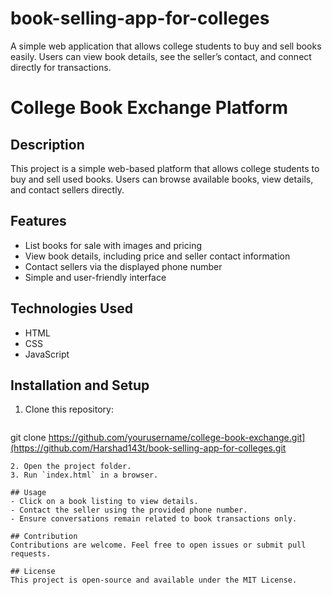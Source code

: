 # book-selling-app-for-colleges
A simple web application that allows college students to buy and sell books easily. Users can view book details, see the seller’s contact, and connect directly for transactions.  

# College Book Exchange Platform

## Description
This project is a simple web-based platform that allows college students to buy and sell used books. Users can browse available books, view details, and contact sellers directly.

## Features
- List books for sale with images and pricing
- View book details, including price and seller contact information
- Contact sellers via the displayed phone number
- Simple and user-friendly interface

## Technologies Used
- HTML
- CSS
- JavaScript

## Installation and Setup
1. Clone this repository:
   ```sh
  git clone https://github.com/yourusername/college-book-exchange.git](https://github.com/Harshad143t/book-selling-app-for-colleges.git
   ```
2. Open the project folder.
3. Run `index.html` in a browser.

## Usage
- Click on a book listing to view details.
- Contact the seller using the provided phone number.
- Ensure conversations remain related to book transactions only.

## Contribution
Contributions are welcome. Feel free to open issues or submit pull requests.

## License
This project is open-source and available under the MIT License.

